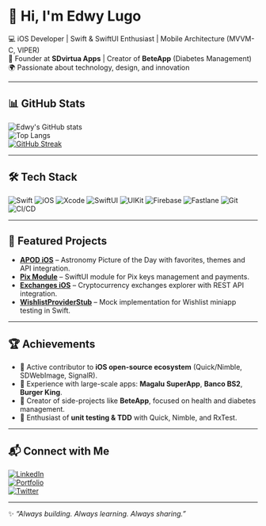 # 👋 Hi, I'm Edwy Lugo

💻 iOS Developer | Swift & SwiftUI Enthusiast | Mobile Architecture (MVVM-C, VIPER)  
🚀 Founder at **SDvirtua Apps** | Creator of **BeteApp** (Diabetes Management)  
🌍 Passionate about technology, design, and innovation  

---

## 📊 GitHub Stats

![Edwy's GitHub stats](https://github-readme-stats.vercel.app/api?username=edwylugo&show_icons=true&theme=radical)  
![Top Langs](https://github-readme-stats.vercel.app/api/top-langs/?username=edwylugo&layout=compact&theme=radical)  
[![GitHub Streak](https://github-readme-streak-stats.herokuapp.com/?user=edwylugo&theme=radical)](https://git.io/streak-stats)

---

## 🛠️ Tech Stack

![Swift](https://img.shields.io/badge/Swift-FA7343?logo=swift&logoColor=white)
![iOS](https://img.shields.io/badge/iOS-000000?logo=apple&logoColor=white)
![Xcode](https://img.shields.io/badge/Xcode-147EFB?logo=xcode&logoColor=white)
![SwiftUI](https://img.shields.io/badge/SwiftUI-0D96F6?logo=swift&logoColor=white)
![UIKit](https://img.shields.io/badge/UIKit-2396F3?logo=apple&logoColor=white)
![Firebase](https://img.shields.io/badge/Firebase-FFCA28?logo=firebase&logoColor=black)
![Fastlane](https://img.shields.io/badge/Fastlane-00F200?logo=fastlane&logoColor=white)
![Git](https://img.shields.io/badge/Git-F05032?logo=git&logoColor=white)
![CI/CD](https://img.shields.io/badge/CI%2FCD-4285F4?logo=googlecloud&logoColor=white)

---

## 🚀 Featured Projects

- **[APOD iOS](https://github.com/edwylugo/APOD)** – Astronomy Picture of the Day with favorites, themes and API integration.  
- **[Pix Module](https://github.com/edwylugo/PixModule)** – SwiftUI module for Pix keys management and payments.  
- **[Exchanges iOS](https://github.com/edwylugo/Exchanges)** – Cryptocurrency exchanges explorer with REST API integration.  
- **[WishlistProviderStub](https://github.com/edwylugo/WishlistProviderStub)** – Mock implementation for Wishlist miniapp testing in Swift.  

---

## 🏆 Achievements

- 🌱 Active contributor to **iOS open-source ecosystem** (Quick/Nimble, SDWebImage, SignalR).  
- 📱 Experience with large-scale apps: **Magalu SuperApp**, **Banco BS2**, **Burger King**.  
- 🚀 Creator of side-projects like **BeteApp**, focused on health and diabetes management.  
- 🧪 Enthusiast of **unit testing & TDD** with Quick, Nimble, and RxTest.  

---

## 📬 Connect with Me

[![LinkedIn](https://img.shields.io/badge/LinkedIn-0A66C2?logo=linkedin&logoColor=white)](https://www.linkedin.com/in/edwylugo/)  
[![Portfolio](https://img.shields.io/badge/Portfolio-SDvirtua-blue?logo=react&logoColor=white)](https://sdvirtua.com)  
[![Twitter](https://img.shields.io/badge/Twitter-1DA1F2?logo=twitter&logoColor=white)](https://twitter.com/edwylugo)  

---
✨ _“Always building. Always learning. Always sharing.”_
